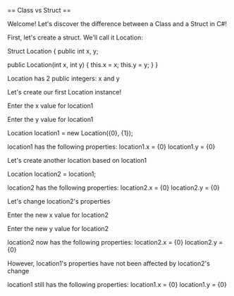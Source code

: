 == Class vs Struct ==

Welcome! Let's discover the difference between a Class and a Struct in C#!

<!-- readline -->

First, let's create a struct. We'll call it Location:

Struct Location
{
  public int x, y;

  public Location(int x, int y)
  {
    this.x = x;
    this.y = y;
  }
}

<!-- readline -->

Location has 2 public integers: x and y

Let's create our first Location instance!

Enter the x value for location1
<!-- readinput -->
Enter the y value for location1
<!-- readinput -->

Location location1 = new Location({0}, {1});

<!-- readline -->

location1 has the following properties:
location1.x = {0}
location1.y = {0}

<!-- readline -->

Let's create another location based on location1

Location location2 = location1;

location2 has the following properties:
location2.x = {0}
location2.y = {0}

<!-- readline -->

Let's change location2's properties

Enter the new x value for location2
<!-- readinput -->

Enter the new y value for location2
<!-- readinput -->


location2 now has the following properties:
location2.x = {0}
location2.y = {0}

<!-- readline -->

However, location1's properties have not been affected by location2's change

location1 still has the following properties:
location1.x = {0}
location1.y = {0}
